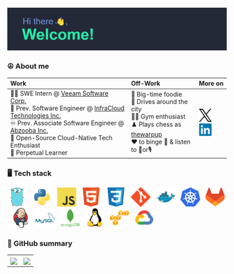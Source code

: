 <p  align="center">
  <img src="./header_1.png" alt="Introduction"/>
</p>

### ☮️ About me

<div align="left">

| Work | Off-Work |  More on |
| :--- | :--- | :--- |
| 💪🏽 SWE Intern @ [Veeam Software Corp.](https://www.veeam.com/)<br/>🚀 Prev. Software Engineer @ [InfraCloud Technologies Inc.](//infracloud.io) <br/>♾️ Prev. Associate Software Engineer @ [Abzooba Inc.](//abzooba.com) <br/>🔰 Open-Source Cloud-Native Tech Enthusiast <br/>🌱 Perpetual Learner | 🍜 Big-time foodie <br/>🚗 Drives around the city <br/>🏋🏽 Gym enthusiast <br/>♟️ Plays chess as [thewarpup](//chess.com/member/thewarpup) <br/>❤️ to binge 🎥 & listen to 🎵or🎙️| <a href="https://twitter.com/shlokc9"><img src="https://github.com/devicons/devicon/blob/master/icons/twitter/twitter-original.svg" alt="Twitter" width="30" height="30"/></a> &nbsp; <a href="https://www.linkedin.com/in/shlokc9/"><img src="https://github.com/devicons/devicon/blob/master/icons/linkedin/linkedin-original.svg" alt="LinkedIn" width="30" height="30"/></a> |

</div>

### 🖥️ Tech stack

<p  align="left">
  <img src="https://github.com/devicons/devicon/blob/master/icons/go/go-original.svg" alt="Golang" width="45" height="45" /> &nbsp;
  <img src="https://github.com/devicons/devicon/blob/master/icons/python/python-original.svg" alt="Python" width="45" height="45" /> &nbsp;
  <img src="https://github.com/devicons/devicon/blob/master/icons/javascript/javascript-original.svg" alt="JavaScript" width="45" height="45" /> &nbsp;
  <img src="https://github.com/devicons/devicon/blob/master/icons/html5/html5-original.svg" alt="HTML5" width="45" height="45" /> &nbsp;
  <img src="https://github.com/devicons/devicon/blob/master/icons/css3/css3-original.svg" alt="CSS3" width="45" height="45" /> &nbsp;
  <img src="https://github.com/devicons/devicon/blob/master/icons/git/git-original.svg" alt="Git" width="45" height="45" /> &nbsp;
  <img src="https://github.com/devicons/devicon/blob/master/icons/docker/docker-original.svg" alt="Docker" width="45" height="45" /> &nbsp;
  <img src="https://github.com/devicons/devicon/blob/master/icons/kubernetes/kubernetes-plain.svg" alt="Kubernetes" width="45" height="45" /> &nbsp;
  <img src="https://github.com/devicons/devicon/blob/master/icons/gitlab/gitlab-original.svg" alt="AWS" width="45" height="45" /> &nbsp;
  <img src="https://github.com/devicons/devicon/blob/master/icons/jenkins/jenkins-original.svg" alt="Jenkins" width="45" height="45" /> &nbsp;
  <img src="https://github.com/devicons/devicon/blob/master/icons/mysql/mysql-plain-wordmark.svg" alt="MySQL" width="45" height="45"/> &nbsp;
  <img src="https://github.com/devicons/devicon/blob/master/icons/mongodb/mongodb-plain-wordmark.svg" alt="MongoDB" width="45" height="45"/> &nbsp;
  <img src="https://github.com/devicons/devicon/blob/master/icons/linux/linux-original.svg" alt="Linux" width="45" height="45" /> &nbsp;
  <img src="https://github.com/devicons/devicon/blob/master/icons/amazonwebservices/amazonwebservices-original.svg" alt="AWS" width="45" height="45" /> &nbsp;
  <img src="https://github.com/devicons/devicon/blob/master/icons/googlecloud/googlecloud-original.svg" alt="GoogleCloud" width="45" height="45" /> &nbsp;
</p>


### 🎯 GitHub summary


<table style="border-collapse:collapse;border:none;">
  <tr>
    <th>
      <img src="https://github-readme-stats-sigma-five.vercel.app/api?username=shlokc9&hide_border=true&show_icons=true&custom_title=Shlok's-GitHub-Stats&count_private=true&theme=vue-dark" align="center" />
    </th>
    <th>
      <img src="https://github-readme-streak-stats-2o3t-8sjkgxahk-shlokc9.vercel.app?user=shlokc9&hide_border=true&theme=prussian" align="center" />
    </th>
  </tr>
</table>
